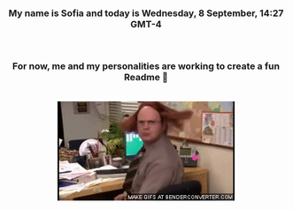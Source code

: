 


<div align="center">
<h3 >My name is Sofia and today is Wednesday, 8 September, 14:27 GMT-4</h3><br>
<h3 >For now, me and my personalities are working to create a fun Readme 👋
</h3><br>
<img src='img/dwight.gif' alt='working...'/>
</div>
